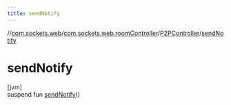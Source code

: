 ```yaml
---
title: sendNotify
---
```

//[com.sockets.web](../../../index.html)/[com.sockets.web.roomController](../index.html)/[P2PController](index.html)/[sendNotify](send-notify.html)



# sendNotify



[jvm]\
suspend fun [sendNotify](send-notify.html)()




